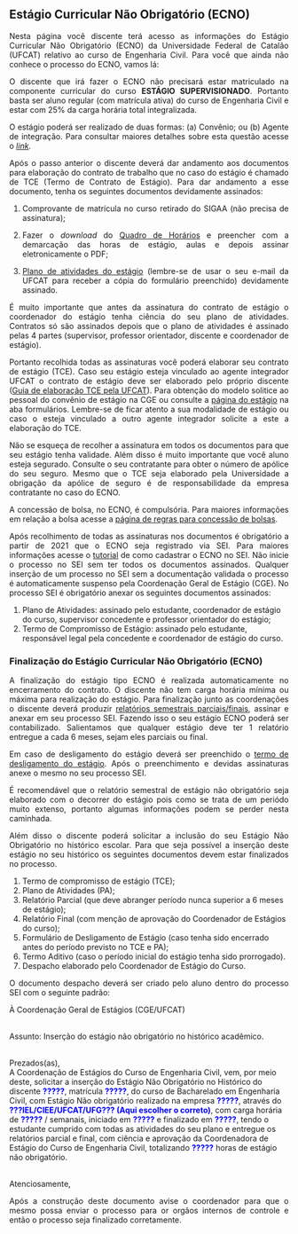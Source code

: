 ## Estágio Curricular Não Obrigatório (ECNO)

<p align="justify">Nesta página você discente terá acesso as informações do Estágio Curricular Não Obrigatório (ECNO) da Universidade Federal de Catalão (UFCAT) relativo ao curso de Engenharia Civil. Para você que ainda não conhece o processo do ECNO, vamos lá:</p>
  
  
<p align="justify">O discente que irá fazer o ECNO não precisará estar matriculado na componente curricular do curso <b>ESTÁGIO SUPERVISIONADO</b>. Portanto basta ser aluno regular (com matrícula ativa) do curso de Engenharia Civil e estar com 25% da carga horária total integralizada.</p>


<p align="justify">O estágio poderá ser realizado de duas formas: (a) Convênio; ou (b) Agente de integração. Para consultar maiores detalhes sobre esta questão acesse o <a href="https://wmpjrufg.github.io/ESTAGIO-CIVIL-UFCAT/002-PASSOS.html" target="_blank"><i>link</i></a>.</p>

  
<p align="justify">Após o passo anterior o discente deverá dar andamento aos documentos para elaboração do contrato de trabalho que no caso do estágio é chamado de TCE (Termo de Contrato de Estágio). Para dar andamento a esse documento, tenha os seguintes documentos devidamente assinados:</p>


<ol>
  <li><p align="justify">Comprovante de matrícula no curso retirado do SIGAA (não precisa de assinatura);</p></li> 
  <li><p align="justify">Fazer o <i>download</i> do <a href="https://docs.google.com/spreadsheets/d/1YDI6wjQUq7Is5IRhCgKPUsgyvR-Nr7uB/edit?usp=sharing&ouid=111460075262236273387&rtpof=true&sd=true" target="_blank">Quadro de Horários</a> e preencher com a demarcação das horas de estágio, aulas e depois assinar eletronicamente o PDF;</p></li> 
  <li><p align="justify"><a href="https://forms.gle/dDR88259d8fvjvzf7" target="_blank">Plano de atividades do estágio</a> (lembre-se de usar o seu e-mail da UFCAT para receber a cópia do formulário preenchido) devidamente assinado.</p></li>   
</ol>


<p align="justify">É muito importante que antes da assinatura do contrato de estágio o coordenador do estágio tenha ciência do seu plano de atividades. Contratos só são assinados depois que o plano de atividades é assinado pelas 4 partes (supervisor, professor orientador, discente e coordenador de estágio).</p>
  
  
<p align="justify">Portanto recolhida todas as assinaturas você poderá elaborar seu contrato de estágio (TCE). Caso seu estágio esteja vinculado ao agente integrador UFCAT o contrato de estágio deve ser elaborado pelo próprio discente (<a href="https://files.cercomp.ufg.br/weby/up/610/o/Tutorial_Preenchimento_do_TCE_e_do_Plano_de_Atividades.pdf" target="_blank">Guia de elaboração TCE pela UFCAT</a>). Para obtenção do modelo solitice ao pessoal do convênio de estágio na CGE ou consulte a <a href="https://estagio.catalao.ufg.br" target="_blank">página do estágio</a> na aba formulários. Lembre-se de ficar atento a sua modalidade de estágio ou caso o esteja vinculado a outro agente integrador solicite a este a elaboração do TCE.</p>
  
 
<p align="justify">Não se esqueça de recolher a assinatura em todos os documentos para que seu estágio tenha validade. Além disso é muito importante que você aluno esteja segurado. Consulte o seu contratante para obter o número de apólice do seu seguro. Mesmo que o TCE seja elaborado pela Universidade a obrigação da apólice de seguro é de responsabilidade da empresa contratante no caso do ECNO.</p>
    
  
<p align="justify">A concessão de bolsa, no ECNO, é compulsória. Para maiores informações em relação a bolsa acesse a <a href="https://wmpjrufg.github.io/ESTAGIO-CIVIL-UFCAT/005-BOLSA.html" target="_blank">página de regras para concessão de bolsas</a>.</p>

  
<p align="justify">Após recolhimento de todas as assinaturas nos documentos é obrigatório a partir de 2021 que o ECNO seja registrado via SEI. Para maiores informações acesse o <a href="https://files.cercomp.ufg.br/weby/up/610/o/Tutorial_de_Peticionamento_no_SEI_-_ECNO_%281%29.pdf" target="_blank">tutorial</a> de como cadastrar o ECNO no SEI. Não inicie o processo no SEI sem ter todos os documentos assinados. Qualquer inserção de um processo no SEI sem a documentação validada o processo é automaticamente suspenso pela Coordenação Geral de Estágio (CGE). No processo SEI é obrigatório anexar os seguintes documentos assinados:</p>
  
<ol>
  <li>Plano de Atividades:  assinado pelo estudante, coordenador de estágio do curso, supervisor concedente e professor orientador do estágio;</li> 
  <li>Termo de Compromisso de Estágio:  assinado pelo estudante, responsável legal pela concedente e coordenador de estágio do curso.</li> 
</ol>

<h3>Finalização do Estágio Curricular Não Obrigatório (ECNO)</h3>

<p align="justify">A finalização do estágio tipo ECNO é realizada automaticamente no encerramento do contrato. O discente não tem carga horária mínima ou máxima para realização do estágio. Para finalização junto as coordenações o discente deverá produzir <a href="https://files.cercomp.ufg.br/weby/up/610/o/1.4_Relat%C3%B3rio_de_Atividades_Est%C3%A1gio_n%C3%A3o_obrigat%C3%B3rio_em_empresas_conveniadas_com_a_UFCAT.docx" target="_blank">relatórios semestrais parciais/finais</a>, assinar e anexar em seu processo SEI. Fazendo isso o seu estágio ECNO poderá ser contabilizado. Salientamos que qualquer estágio deve ter 1 relatório entregue a cada 6 meses, sejam eles parciais ou final.</p>
  
 
<p align="justify">Em caso de desligamento do estágio deverá ser preenchido o <a href="https://files.cercomp.ufg.br/weby/up/610/o/1.5_Formul%C3%A1rio_de_Desligamento_Est%C3%A1gio_n%C3%A3o_obrigat%C3%B3rio_em_empresas_conveniadas_com_a_UFCAT.docx" target="_blank">termo de desligamento do estágio</a>. Após o preenchimento e devidas assinaturas anexe o mesmo no seu processo SEI.</p>
  
<p align="justify">É recomendável que o relatório semestral de estágio não obrigatório seja elaborado com o decorrer do estágio pois como se trata de um periódo muito extenso, portanto algumas informações podem se perder nesta caminhada.</p>

<p align="justify">Além disso o discente poderá solicitar a inclusão do seu Estágio Não Obrigatório no histórico escolar. Para que seja possível a inserção deste estágio no seu histórico os seguintes documentos devem estar finalizados no processo.</p>

<ol>
  <li>Termo de compromisso de estágio (TCE);</li>
  <li>Plano de Atividades (PA);</li>
  <li>Relatório Parcial (que deve abranger período nunca superior a 6 meses de estágio);</li>
  <li>Relatório Final (com menção de aprovação do Coordenador de Estágios do curso);</li>
  <li>Formulário de Desligamento de Estágio (caso tenha sido encerrado antes do período previsto no TCE e PA);</li>
  <li>Termo Aditivo (caso o período inicial do estágio tenha sido prorrogado).</li>
  <li>Despacho elaborado pelo Coordenador de Estágio do Curso.</li>
</ol>

<p align="justify">O documento despacho deverá ser criado pelo aluno dentro do processo SEI com o seguinte padrão:</p>

<p align="justify">
À Coordenação Geral de Estágios (CGE/UFCAT)<br><br>

Assunto: Inserção do estágio não obrigatório no histórico acadêmico.<br><br>

Prezados(as),<br>
A Coordenação de Estágios do Curso de Engenharia Civil, vem, por meio deste, solicitar a inserção do Estágio Não Obrigatório no Histórico do discente <b><font color = "blue">?????</font></b>, matrícula <b><font color = "blue">?????</font></b>, do curso de Bacharelado em Engenharia Civil, com Estágio Não obrigatório realizado na empresa <b><font color = "blue">?????</font></b>, através do <b><font color = "blue">???IEL/CIEE/UFCAT/UFG??? (Aqui escolher o correto)</font></b>, com carga horária de <b><font color = "blue">?????</font></b> / semanais, iniciado em <b><font color = "blue">?????</font></b> e finalizado em <b><font color = "blue">?????</font></b>, tendo o estudante cumprido com todas as atividades do seu plano e entregue os relatórios parcial e final, com ciência e aprovação da Coordenadora de Estágio do Curso de Engenharia Civil, totalizando <b><font color = "blue">?????</font></b> horas de estágio não obrigatório.<br><br>

Atenciosamente,
</p>

<p align="justify">Após a construção deste documento avise o coordenador para que o mesmo possa enviar o processo para or orgãos internos de controle e então o processo seja finalizado corretamente.</p>
